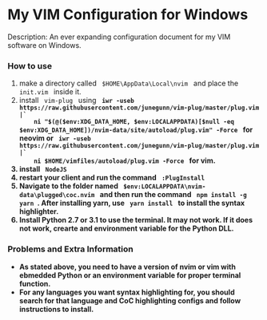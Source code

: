 <h1> My VIM Configuration for Windows </h1>

Description: An ever expanding configuration document for my VIM software on Windows. 

<h3> How to use </h3>
<ol>
   <li> make a directory called <code> $HOME\AppData\Local\nvim </code> and place the <code> init.vim </code> inside it. </li>
   <li> install <code> vim-plug </code> using <b> <code> iwr -useb https://raw.githubusercontent.com/junegunn/vim-plug/master/plug.vim |`
    ni "$(@($env:XDG_DATA_HOME, $env:LOCALAPPDATA)[$null -eq $env:XDG_DATA_HOME])/nvim-data/site/autoload/plug.vim" -Force </code> <b> for neovim or <b> <code> iwr -useb https://raw.githubusercontent.com/junegunn/vim-plug/master/plug.vim |`
    ni $HOME/vimfiles/autoload/plug.vim -Force </code> <b> for vim. </li
	>
   <li> install <code> NodeJS </code> </li>
   <li> restart your client and run the command <code> :PlugInstall </code> </li>
   <li> Navigate to the folder named <code> $env:LOCALAPPDATA\nvim-data\plugged\coc.nvim </code> and then run the command <code> npm install -g yarn </code>. After installing yarn, use <code> yarn install </code> to install the syntax highlighter.   </li>
   <li> Install Python 2.7 or 3.1 to use the terminal. It may not work. If it does not work, crearte and environment variable for the Python DLL. </li>
</ol>

<h3> Problems and Extra Information </h3> 

<ul> 
   <li> As stated above, you need to have a version of nvim or vim with ebmedded Python or an environment variable for proper terminal function. </li>
   <li> For any languages you want syntax highlighting for, you should search for that language and CoC highlighting configs and follow instructions to install. </li>
</ul>

